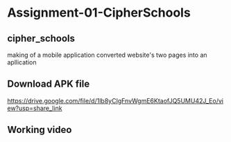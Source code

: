 # Assignment-01-CipherSchools

## cipher_schools

making of a mobile application converted website's two pages into an apllication

## Download APK file
https://drive.google.com/file/d/1lb8yCIgFnvWgmE6KtaofJQ5UMU42J_Eo/view?usp=share_link

## Working video
